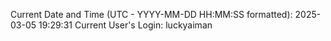 Current Date and Time (UTC - YYYY-MM-DD HH:MM:SS formatted): 2025-03-05 19:29:31
Current User's Login: luckyaiman
